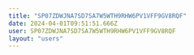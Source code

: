 ```yaml
---
title: "SP07ZDWJNA7SD7SA7W5WTH9RHW6PV1VFF9GV8RQF"
date: 2024-04-01T09:51:51.666Z
user: SP07ZDWJNA7SD7SA7W5WTH9RHW6PV1VFF9GV8RQF
layout: "users"
---
```

    